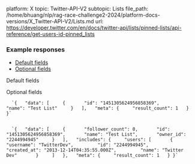 platform: X
topic: Twitter-API-V2
subtopic: Lists
file_path: /home/bhuang/nlp/rag-race-challenge2-2024/platform-docs-versions/X_Twitter-API-V2/Lists.md
url: https://developer.twitter.com/en/docs/twitter-api/lists/pinned-lists/api-reference/get-users-id-pinned_lists

### Example responses

* [Default fields](#tab0)
* [Optional fields](#tab1)

Default fields

Optional fields

      `{   "data": [     {       "id": "1451305624956858369",       "name": "Test List"     }   ],   "meta": {     "result_count": 1   } }`
    

      `{   "data": [     {       "follower_count": 0,       "id": "1451305624956858369",       "name": "Test List",       "owner_id": "2244994945"     }   ],   "includes": {     "users": [       {         "username": "TwitterDev",         "id": "2244994945",         "created_at": "2013-12-14T04:35:55.000Z",         "name": "Twitter Dev"       }     ]   },   "meta": {     "result_count": 1   } }`